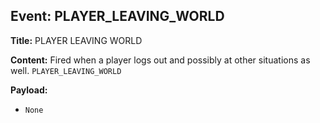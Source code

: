 ## Event: PLAYER_LEAVING_WORLD

**Title:** PLAYER LEAVING WORLD

**Content:**
Fired when a player logs out and possibly at other situations as well.
`PLAYER_LEAVING_WORLD`

**Payload:**
- `None`